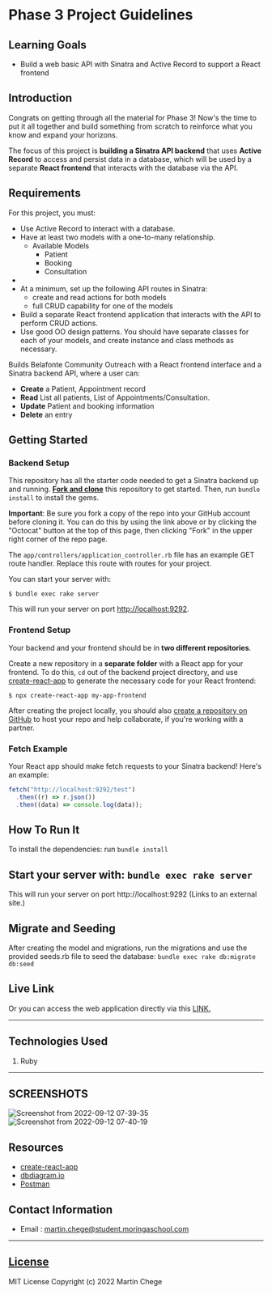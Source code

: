 # Phase 3 Project Guidelines

## Learning Goals

- Build a web basic API with Sinatra and Active Record to support a React
  frontend

## Introduction

Congrats on getting through all the material for Phase 3! Now's the time to put
it all together and build something from scratch to reinforce what you know and
expand your horizons.

The focus of this project is **building a Sinatra API backend** that uses
**Active Record** to access and persist data in a database, which will be used
by a separate **React frontend** that interacts with the database via the API.

## Requirements

For this project, you must:

- Use Active Record to interact with a database.
- Have at least two models with a one-to-many relationship.
  - Available Models
      - Patient 
      - Booking
      - Consultation
- 
- At a minimum, set up the following API routes in Sinatra:
  - create and read actions for both models
  - full CRUD capability for one of the models
- Build a separate React frontend application that interacts with the API to
  perform CRUD actions.
- Use good OO design patterns. You should have separate classes for each of your
  models, and create instance and class methods as necessary.

Builds Belafonte Community Outreach with a React frontend interface and a
Sinatra backend API, where a user can:

- **Create** a Patient, Appointment record
- **Read** List all patients, List of Appointments/Consultation.
- **Update** Patient and booking information
- **Delete** an entry

## Getting Started

### Backend Setup

This repository has all the starter code needed to get a Sinatra backend up and
running. [**Fork and clone**][fork link] this repository to get started. Then, run
`bundle install` to install the gems.

**Important**: Be sure you fork a copy of the repo into your GitHub account
before cloning it. You can do this by using the link above or by clicking the
"Octocat" button at the top of this page, then clicking "Fork" in the upper
right corner of the repo page.

[fork link]: https://github.com/learn-co-curriculum/phase-3-sinatra-react-project/fork

The `app/controllers/application_controller.rb` file has an example GET route
handler. Replace this route with routes for your project.

You can start your server with:

```console
$ bundle exec rake server
```

This will run your server on port
[http://localhost:9292](http://localhost:9292).

### Frontend Setup

Your backend and your frontend should be in **two different repositories**.

Create a new repository in a **separate folder** with a React app for your
frontend. To do this, `cd` out of the backend project directory, and use
[create-react-app][] to generate the necessary code for your React frontend:

```console
$ npx create-react-app my-app-frontend
```

After creating the project locally, you should also
[create a repository on GitHub][create repo] to host your repo and help
collaborate, if you're working with a partner.

### Fetch Example

Your React app should make fetch requests to your Sinatra backend! Here's an
example:

```js
fetch("http://localhost:9292/test")
  .then((r) => r.json())
  .then((data) => console.log(data));
```
## How To Run It
To install the dependencies: run `bundle install`
  ## Start your server with: `bundle exec rake server`
This will run your server on port http://localhost:9292 (Links to an external site.)

  ## Migrate and Seeding
After creating the model and migrations, run the migrations and use the provided seeds.rb file to seed the database: `bundle exec rake db:migrate db:seed`


## Live Link
Or you can access the web application directly via this [LINK.](link.com/)
*****

## Technologies Used
1. Ruby

*****

## SCREENSHOTS
![Screenshot from 2022-09-12 07-39-35](https://user-images.githubusercontent.com/24671358/189575305-36d5334c-93fc-4b74-aee8-6d1835d31654.png)
![Screenshot from 2022-09-12 07-40-19](https://user-images.githubusercontent.com/24671358/189575308-2a7f93ea-1b30-4c39-a7c2-3550b41c6864.png)

## Resources

- [create-react-app][]
- [dbdiagram.io][]
- [Postman][postman download]

[create-react-app]: https://create-react-app.dev/docs/getting-started
[create repo]: https://docs.github.com/en/get-started/quickstart/create-a-repo
[dbdiagram.io]: https://dbdiagram.io/
[postman download]: https://www.postman.com/downloads/
[network tab]: https://developer.chrome.com/docs/devtools/network/


## Contact Information
* Email : martin.chege@student.moringaschool.com
*****

## [License](LICENSE)
MIT License
Copyright (c) 2022 Martin Chege


